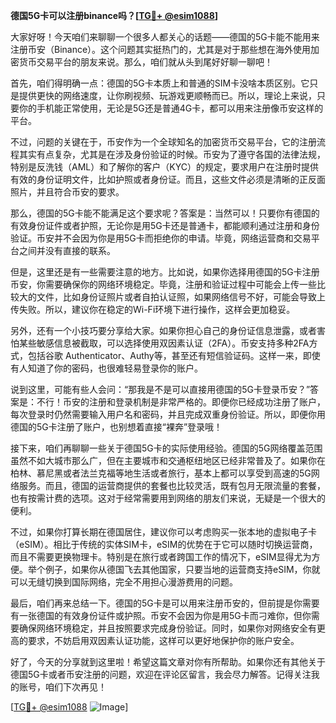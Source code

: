 **德国5G卡可以注册binance吗？[[TG💪+ @esim1088](https://t.me/s/esim1088)]**

大家好呀！今天咱们来聊聊一个很多人都关心的话题——德国的5G卡能不能用来注册币安（Binance）。这个问题其实挺热门的，尤其是对于那些想在海外使用加密货币交易平台的朋友来说。那么，咱们就从头到尾好好聊一聊吧！

首先，咱们得明确一点：德国的5G卡本质上和普通的SIM卡没啥本质区别。它只是提供更快的网络速度，让你刷视频、玩游戏更顺畅而已。所以，理论上来说，只要你的手机能正常使用，无论是5G还是普通4G卡，都可以用来注册像币安这样的平台。

不过，问题的关键在于，币安作为一个全球知名的加密货币交易平台，它的注册流程其实有点复杂，尤其是在涉及身份验证的时候。币安为了遵守各国的法律法规，特别是反洗钱（AML）和了解你的客户（KYC）的规定，要求用户在注册时提供有效的身份证明文件，比如护照或者身份证。而且，这些文件必须是清晰的正反面照片，并且符合币安的要求。

那么，德国的5G卡能不能满足这个要求呢？答案是：当然可以！只要你有德国的有效身份证件或者护照，无论你是用5G卡还是普通卡，都能顺利通过注册和身份验证。币安并不会因为你是用5G卡而拒绝你的申请。毕竟，网络运营商和交易平台之间并没有直接的联系。

但是，这里还是有一些需要注意的地方。比如说，如果你选择用德国的5G卡注册币安，你需要确保你的网络环境稳定。毕竟，注册和验证过程中可能会上传一些比较大的文件，比如身份证照片或者自拍认证照，如果网络信号不好，可能会导致上传失败。所以，建议你在稳定的Wi-Fi环境下进行操作，这样会更加稳妥。

另外，还有一个小技巧要分享给大家。如果你担心自己的身份证信息泄露，或者害怕某些敏感信息被截取，可以选择使用双因素认证（2FA）。币安支持多种2FA方式，包括谷歌 Authenticator、Authy等，甚至还有短信验证码。这样一来，即使有人知道了你的密码，也很难轻易登录你的账户。

说到这里，可能有些人会问：“那我是不是可以直接用德国的5G卡登录币安？”答案是：不行！币安的注册和登录机制是非常严格的。即便你已经成功注册了账户，每次登录时仍然需要输入用户名和密码，并且完成双重身份验证。所以，即便你用德国的5G卡注册了账户，也别想着直接“裸奔”登录哦！

接下来，咱们再聊聊一些关于德国5G卡的实际使用经验。德国的5G网络覆盖范围虽然不如大城市那么广，但在主要城市和交通枢纽地区已经非常普及了。如果你在柏林、慕尼黑或者法兰克福等地生活或者旅行，基本上都可以享受到高速的5G网络服务。而且，德国的运营商提供的套餐也比较灵活，既有包月无限流量的套餐，也有按需计费的选项。这对于经常需要用到网络的朋友们来说，无疑是一个很大的便利。

不过，如果你打算长期在德国居住，建议你可以考虑购买一张本地的虚拟电子卡（eSIM）。相比于传统的实体SIM卡，eSIM的优势在于它可以随时切换运营商，而且不需要更换物理卡。特别是在旅行或者跨国工作的情况下，eSIM显得尤为方便。举个例子，如果你从德国飞去其他国家，只要当地的运营商支持eSIM，你就可以无缝切换到国际网络，完全不用担心漫游费用的问题。

最后，咱们再来总结一下。德国的5G卡是可以用来注册币安的，但前提是你需要有一张德国的有效身份证件或护照。币安不会因为你是用5G卡而刁难你，但你需要确保网络环境稳定，并且按照要求完成身份验证。同时，如果你对网络安全有更高的要求，不妨启用双因素认证功能，这样可以更好地保护你的账户安全。

好了，今天的分享就到这里啦！希望这篇文章对你有所帮助。如果你还有其他关于德国5G卡或者币安注册的问题，欢迎在评论区留言，我会尽力解答。记得关注我的账号，咱们下次再见！

[[TG💪+ @esim1088](https://t.me/s/esim1088) ![Image](https://i.postimg.cc/4NQfJmqS/Snipaste-2025-05-13-00-14-12.png)]